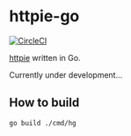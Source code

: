 # httpie-go

[![CircleCI](https://circleci.com/gh/nojima/httpie-go.svg?style=shield)](https://circleci.com/gh/nojima/httpie-go)

[httpie](https://httpie.org/) written in Go.

Currently under development...

## How to build

```
go build ./cmd/hg
```
